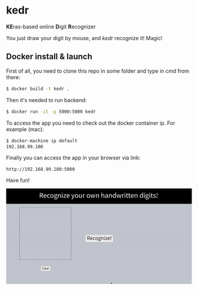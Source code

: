 # kedr
**KE**ras-based online **D**igit **R**ecognizer

You just draw your digit by mouse, and *kedr* recognize it! Magic!

## Docker install & launch

First of all, you need to clone this repo in some folder and type in cmd from there:

```bash
$ docker build -t kedr .
```

Then it's needed to run backend:
```bash
$ docker run -it -p 5000:5000 kedr
```

To access the app you need to check out the docker container ip. For example (mac):
```
$ docker-machine ip default
192.168.99.100
```
Finally you can access the app in your browser via link:
```
http://192.168.99.100:5000
```

Have fun!

![](example.gif)
